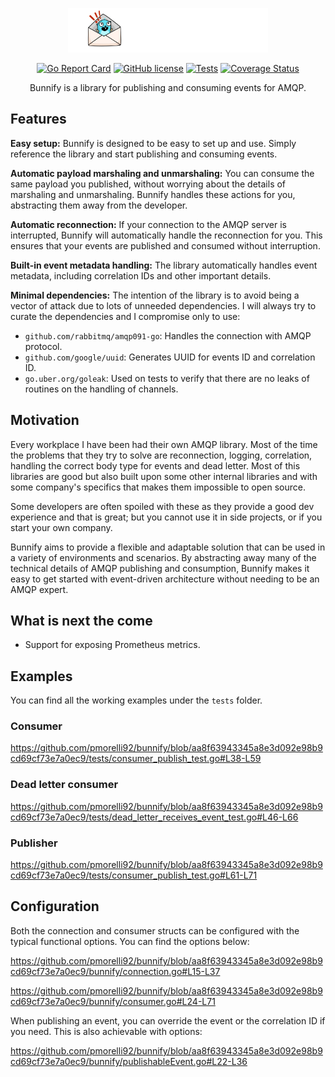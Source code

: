 <p align="center">
    <img src="logo.png" width="320px">
</p>

<div align="center">

[![Go Report Card](https://goreportcard.com/badge/github.com/pmorelli92/bunnify)](https://goreportcard.com/report/github.com/pmorelli92/bunnify)
[![GitHub license](https://img.shields.io/github/license/pmorelli92/bunnify)](LICENSE)
[![Tests](https://github.com/pmorelli92/bunnify/actions/workflows/main.yaml/badge.svg?branch=main)](https://github.com/pmorelli92/bunnify/actions/workflows/main.yaml)
[![Coverage Status](https://coveralls.io/repos/github/pmorelli92/bunnify/badge.svg?branch=main&kill_cache=1)](https://coveralls.io/github/pmorelli92/bunnify?branch=main)

Bunnify is a library for publishing and consuming events for AMQP.

</div>

## Features

**Easy setup:** Bunnify is designed to be easy to set up and use. Simply reference the library and start publishing and consuming events.

**Automatic payload marshaling and unmarshaling:** You can consume the same payload you published, without worrying about the details of marshaling and unmarshaling. Bunnify handles these actions for you, abstracting them away from the developer.

**Automatic reconnection:** If your connection to the AMQP server is interrupted, Bunnify will automatically handle the reconnection for you. This ensures that your events are published and consumed without interruption.

**Built-in event metadata handling:** The library automatically handles event metadata, including correlation IDs and other important details.

**Minimal dependencies:** The intention of the library is to avoid being a vector of attack due to lots of unneeded dependencies. I will always try to curate the dependencies and I compromise only to use:

- `github.com/rabbitmq/amqp091-go`: Handles the connection with AMQP protocol.
- `github.com/google/uuid`: Generates UUID for events ID and correlation ID.
- `go.uber.org/goleak`: Used on tests to verify that there are no leaks of routines on the handling of channels.

## Motivation

Every workplace I have been had their own AMQP library. Most of the time the problems that they try to solve are reconnection, logging, correlation, handling the correct body type for events and dead letter. Most of this libraries are good but also built upon some other internal libraries and with some company's specifics that makes them impossible to open source.

Some developers are often spoiled with these as they provide a good dev experience and that is great; but you cannot use it in side projects, or if you start your own company.

Bunnify aims to provide a flexible and adaptable solution that can be used in a variety of environments and scenarios. By abstracting away many of the technical details of AMQP publishing and consumption, Bunnify makes it easy to get started with event-driven architecture without needing to be an AMQP expert.

## What is next the come

- Support for exposing Prometheus metrics.

## Examples

You can find all the working examples under the `tests` folder.

### Consumer

https://github.com/pmorelli92/bunnify/blob/aa8f63943345a8e3d092e98b9cd69cf73e7a0ec9/tests/consumer_publish_test.go#L38-L59

### Dead letter consumer

https://github.com/pmorelli92/bunnify/blob/aa8f63943345a8e3d092e98b9cd69cf73e7a0ec9/tests/dead_letter_receives_event_test.go#L46-L66

### Publisher

https://github.com/pmorelli92/bunnify/blob/aa8f63943345a8e3d092e98b9cd69cf73e7a0ec9/tests/consumer_publish_test.go#L61-L71

## Configuration

Both the connection and consumer structs can be configured with the typical functional options. You can find the options below:

https://github.com/pmorelli92/bunnify/blob/aa8f63943345a8e3d092e98b9cd69cf73e7a0ec9/bunnify/connection.go#L15-L37

https://github.com/pmorelli92/bunnify/blob/aa8f63943345a8e3d092e98b9cd69cf73e7a0ec9/bunnify/consumer.go#L24-L71

When publishing an event, you can override the event or the correlation ID if you need. This is also achievable with options:

https://github.com/pmorelli92/bunnify/blob/aa8f63943345a8e3d092e98b9cd69cf73e7a0ec9/bunnify/publishableEvent.go#L22-L36
